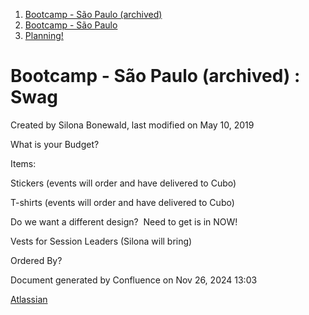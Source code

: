 1. [Bootcamp - São Paulo (archived)](index.html)
2. [Bootcamp - São Paulo](18874376.html)
3. [Planning!](Planning%21_18874415.html)

# Bootcamp - São Paulo (archived) : Swag

Created by Silona Bonewald, last modified on May 10, 2019

What is your Budget?

Items:

Stickers (events will order and have delivered to Cubo)

T-shirts (events will order and have delivered to Cubo)

Do we want a different design?  Need to get is in NOW!

Vests for Session Leaders (Silona will bring)

Ordered By?

Document generated by Confluence on Nov 26, 2024 13:03

[Atlassian](http://www.atlassian.com/)
